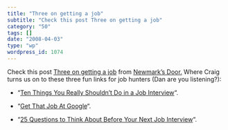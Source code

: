 ```yaml
---
title: "Three on getting a job"
subtitle: "Check this post Three on getting a job"
category: "50"
tags: []
date: "2008-04-03"
type: "wp"
wordpress_id: 1074
---
```

Check this post [Three on getting a job](http://feeds.feedburner.com/~r/NewmarksDoor/~3/261854454/three-on-gettin.html) from [Newmark’s Door.](http://newmarksdoor.typepad.com/mainblog/atom.xml) Where Craig turns us on to these three fun links for job hunters (Dan are you listening?):
> 

- “[Ten Things You Really Shouldn’t Do in a Job Interview](http://politicalcalculations.blogspot.com/2008/03/ten-things-you-really-shouldnt-do-in.html)“.

- “[Get That Job At Google](http://steve-yegge.blogspot.com/2008/03/get-that-job-at-google.html)“.

- “[25 Questions to Think About Before Your Next Job Interview](http://www.thesimpledollar.com/2008/02/17/25-questions-to-think-about-before-your-next-job-interview/)“.